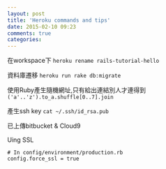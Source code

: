 ```yaml
---
layout: post
title: 'Heroku commands and tips'
date: 2015-02-10 09:23
comments: true
categories: 
---
```

在workspace下
`heroku rename rails-tutorial-hello`

資料庫遷移
`heroku run rake db:migrate`

使用Ruby產生隨機網址,只有給出連結別人才連得到
`('a'..'z').to_a.shuffle[0..7].join`

產生ssh key
`cat ~/.ssh/id_rsa.pub`

已上傳bitbucket & Cloud9

Uing SSL
```
# In config/environment/production.rb
config.force_ssl = true

```